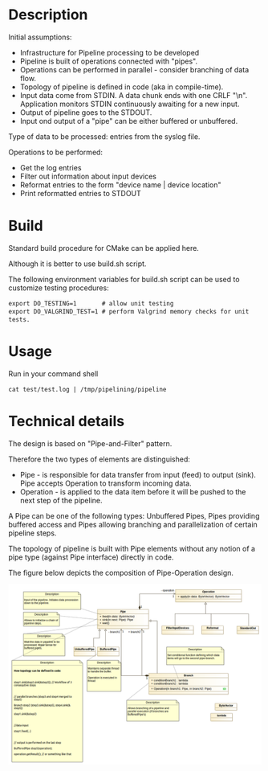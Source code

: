 # Description

Initial assumptions:
* Infrastructure for Pipeline processing to be developed
* Pipeline is built of operations connected with "pipes".
* Operations can be performed in parallel - consider branching of data flow.
* Topology of pipeline is defined in code (aka in compile-time).
* Input data come from STDIN. A data chunk ends with one CRLF "\n". Application
monitors STDIN continuously awaiting for a new input.
* Output of pipeline goes to the STDOUT.
* Input ond output of a "pipe" can be either buffered or unbuffered.

Type of data to be processed: entries from the syslog file.

Operations to be performed:
* Get the log entries
* Filter out information about input devices
* Reformat entries to the form "device name | device location"
* Print reformatted entries to STDOUT

# Build

Standard build procedure for CMake can be applied here.

Although it is better to use build.sh script.

The following environment variables for build.sh script can be used to customize
testing procedures:

```
export DO_TESTING=1       # allow unit testing
export DO_VALGRIND_TEST=1 # perform Valgrind memory checks for unit tests.
```

# Usage

Run in your command shell
```
cat test/test.log | /tmp/pipelining/pipeline
```

# Technical details

The design is based on "Pipe-and-Filter" pattern.

Therefore the two types of elements are distinguished:
* Pipe - is responsible for data transfer from input (feed) to output (sink). Pipe accepts Operation to transform incoming data.
* Operation - is applied to the data item before it will be pushed to the next step of the pipeline.

A Pipe can be one of the following types: Unbuffered Pipes, Pipes providing buffered
access and Pipes allowing branching and parallelization of certain pipeline steps.

The topology of pipeline is built with Pipe elements without any notion of
a pipe type (against Pipe interface) directly in code.

The figure below depicts the composition of Pipe-Operation design.

![Pipeline](composition.png)
